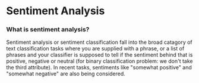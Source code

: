 # Sentiment Analysis
### What is sentiment analysis?
Sentiment analysis or sentiment classification fall into the broad catagory of text classification tasks where you are supplied with a phrase, or a list of phrases and your classifier is supposed to tell if the sentiment behind that is positive, negative or neutral (for binary classification problem: we don't take the third attribute). In recent tasks, sentiments like "somewhat positive" and "somewhat negative" are also being considered.



